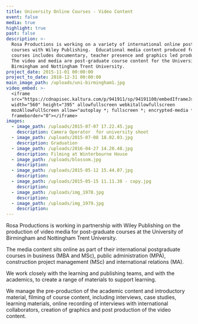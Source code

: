 ```yaml
---
title: University Online Courses - Video Content
event: false
media: true
highlight: true
past: false
description: >-
  Rosa Productions is working on a variety of international online post-graduate
  courses with Wiley Publishing.  Educational media content produced for the
  courses includes documentary, teacher presence and graphics led production. 
  The video and media are post-graduate course content for the University of
  Birmingham and Nottingham Trent University.
project_date: 2015-11-01 00:00:00
project_to_date: 2018-12-31 00:00:00
main_image_path: /uploads/uni-birmingham1.jpg
video_embed: >-
  <iframe
  src="https://cdnapisec.kaltura.com/p/941911/sp/94191100/embedIframeJs/uiconf_id/38868771/partner_id/941911?iframeembed=true&playerId=kaltura_player_1538660145&entry_id=1_r57kkhyx&flashvars[streamerType]=auto"
  width="560" height="395" allowfullscreen webkitallowfullscreen
  mozAllowFullScreen allow="autoplay *; fullscreen *; encrypted-media *"
  frameborder="0"></iframe>
images:
  - image_path: /uploads/2015-07-07 17.22.45.jpg
    description: Camera Operator  for university shoot
  - image_path: /uploads/2015-07-08 18.02.03.jpg
    description: Graduation
  - image_path: /uploads/2016-04-27 14.20.48.jpg
    description: Filming at Winterbourne House
  - image_path: /uploads/blossom.jpg
    description:
  - image_path: /uploads/2015-05-12 15.44.07.jpg
    description:
  - image_path: /uploads/2015-05-15 11.11.38 - copy.jpg
    description:
  - image_path: /uploads/img_1978.jpg
    description:
  - image_path: /uploads/img_1979.jpg
    description:
---
```


Rosa Productions is working in partnership with Wiley Publishing on the production of video media for post-graduate courses at the University of Birmingham and Nottingham Trent University. 

The media content sits online as part of their international postgraduate courses in business (MBA and MSc), public administration (MPA), construction project management (MSc) and international relations (MA).

We work closely with the learning and publishing teams, and with the academics, to create a range of materials to support learning.

We manage the pre-production of the academic content and introductory material, filming of course content, including interviews, case studies, learning materials, online recording of interviews with international collaborators, creation of graphics and post production of the video content.